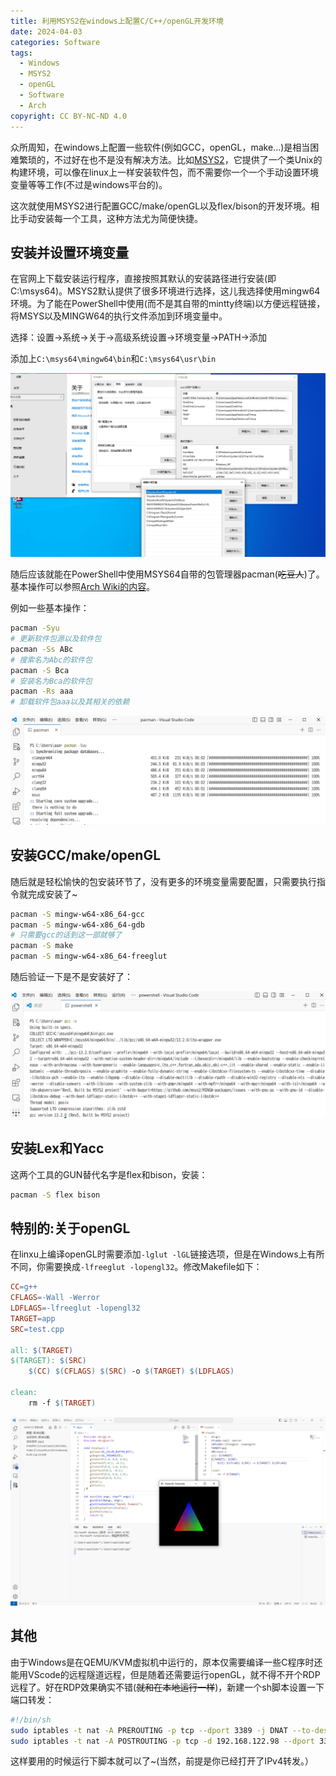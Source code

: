 ```yaml
---
title: 利用MSYS2在windows上配置C/C++/openGL开发环境
date: 2024-04-03
categories: Software
tags:
  - Windows
  - MSYS2
  - openGL
  - Software
  - Arch
copyright: CC BY-NC-ND 4.0
---
```


众所周知，在windows上配置一些软件(例如GCC，openGL，make...)是相当困难繁琐的，不过好在也不是没有解决方法。比如[MSYS2](https://www.msys2.org/)，它提供了一个类Unix的构建环境，可以像在linux上一样安装软件包，而不需要你一个一个手动设置环境变量等等工作(不过是windows平台的)。

这次就使用MSYS2进行配置GCC/make/openGL以及flex/bison的开发环境。相比手动安装每一个工具，这种方法尤为简便快捷。

<!-- more -->

## 安装并设置环境变量

在官网上下载安装运行程序，直接按照其默认的安装路径进行安装(即C:\msys64)。MSYS2默认提供了很多环境进行选择，这儿我选择使用mingw64环境。为了能在PowerShell中使用(而不是其自带的mintty终端)以方便远程链接，将MSYS以及MINGW64的执行文件添加到环境变量中。

选择：设置->系统->关于->高级系统设置->环境变量->PATH->添加

添加上`C:\msys64\mingw64\bin`和`C:\msys64\usr\bin`

![就这样](../images/6/Path.png)

随后应该就能在PowerShell中使用MSYS64自带的包管理器pacman(~~吃豆人~~)了。基本操作可以参照[Arch Wiki的内容](https://wiki.archlinuxcn.org/wiki/Pacman#%E5%AE%89%E8%A3%85%E8%BD%AF%E4%BB%B6%E5%8C%85)。

例如一些基本操作：

```bash
pacman -Syu
# 更新软件包源以及软件包
pacman -Ss ABc
# 搜索名为Abc的软件包
pacman -S Bca
# 安装名为Bca的软件包
pacman -Rs aaa
# 卸载软件包aaa以及其相关的依赖
```

![就是Arch Linux同款包管理器啦](../images/6/pacman_Syu.png)

## 安装GCC/make/openGL

随后就是轻松愉快的包安装环节了，没有更多的环境变量需要配置，只需要执行指令就完成安装了~

```bash
pacman -S mingw-w64-x86_64-gcc
pacman -S mingw-w64-x86_64-gdb
# 只需要gcc的话到这一部就够了
pacman -S make
pacman -S mingw-w64-x86_64-freeglut
```

随后验证一下是不是安装好了：

![当然也可以编译个hello world看看](../images/6/gcc_v.png)

## 安装Lex和Yacc

这两个工具的GUN替代名字是flex和bison，安装：

```bash
pacman -S flex bison
```

## 特别的:关于openGL

在linxu上编译openGL时需要添加`-lglut -lGL`链接选项，但是在Windows上有所不同，你需要换成`-lfreeglut -lopengl32`。修改Makefile如下：

```Makefile
CC=g++
CFLAGS=-Wall -Werror
LDFLAGS=-lfreeglut -lopengl32
TARGET=app
SRC=test.cpp

all: $(TARGET)
$(TARGET): $(SRC)
	$(CC) $(CFLAGS) $(SRC) -o $(TARGET) $(LDFLAGS)

clean:
	rm -f $(TARGET)
```

![画个彩三角](../images/6/Run.png)

## 其他

由于Windows是在QEMU/KVM虚拟机中运行的，原本仅需要编译一些C程序时还能用VScode的远程隧道远程，但是随着还需要运行openGL，就不得不开个RDP远程了。好在RDP效果确实不错(~~就和在本地运行一样~~)，新建一个sh脚本设置一下端口转发：

```bash
#!/bin/sh
sudo iptables -t nat -A PREROUTING -p tcp --dport 3389 -j DNAT --to-destination 192.168.122.98:3389
sudo iptables -t nat -A POSTROUTING -p tcp -d 192.168.122.98 --dport 3389 -j MASQUERADE
```

这样要用的时候运行下脚本就可以了~(当然，前提是你已经打开了IPv4转发。）